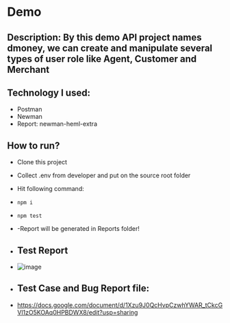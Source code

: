 # Demo 
## Description: By this demo API project names dmoney, we can create and manipulate several types of user role like Agent, Customer and Merchant

## Technology I used:
- Postman
- Newman
- Report: newman-heml-extra

## How to run?
- Clone this project
- Collect .env from developer and put on the source root folder
- Hit following command:
- ``` npm i ```
- ``` npm test ```
- -Report will be generated in Reports folder!

- ## Test Report
- ![image](https://github.com/user-attachments/assets/91fb18ff-7c15-4ccd-bf70-2d1035c245af)

- ## Test Case and Bug Report file:
- https://docs.google.com/document/d/1Xzu9J0QcHvpCzwhYWAR_tCkcGVl1zO5KOAq0HPBDWX8/edit?usp=sharing
